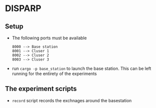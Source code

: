 # DISPARP

## Setup

- The following ports must be available 
    ```
    8000 --> Base station
    8001 --> Cluser 1
    8002 --> Cluser 2
    8003 --> Cluser 3
    ```
- run `cargo -p base_station` to launch the base station. This can be left running for the entirety of the experiments


## The experiment scripts

- `record` script records the exchnages around the basestation


